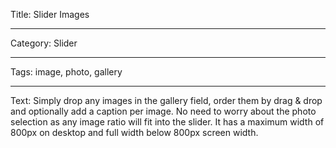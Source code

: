 Title: Slider Images

---

Category: Slider

---

Tags: image, photo, gallery

---

Text: Simply drop any images in the gallery field, order them by drag & drop and optionally add a caption per image. No need to worry about the photo selection as any image ratio will fit into the slider. It has a maximum width of 800px on desktop and full width below 800px screen width.
